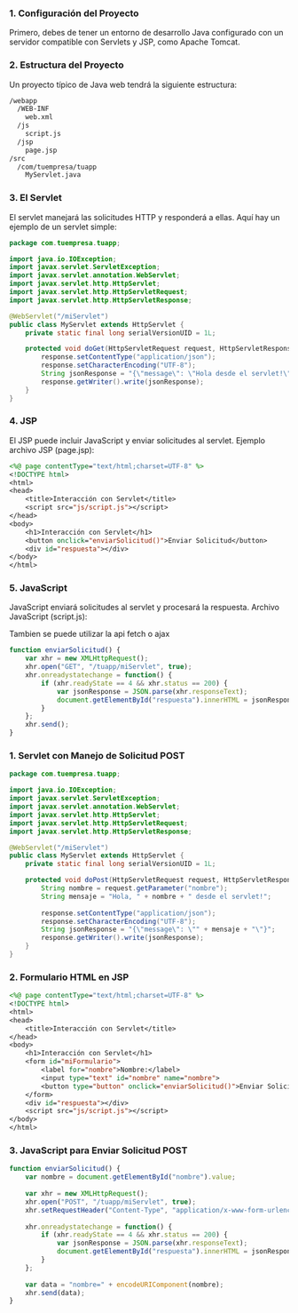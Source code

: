 ### 1. Configuración del Proyecto
Primero, debes de tener un entorno de desarrollo Java configurado con un servidor compatible con Servlets y JSP, como Apache Tomcat.
### 2. Estructura del Proyecto
Un proyecto típico de Java web tendrá la siguiente estructura:
```bash
/webapp
  /WEB-INF
    web.xml
  /js
    script.js
  /jsp
    page.jsp
/src
  /com/tuempresa/tuapp
    MyServlet.java
```
### 3. El Servlet
El servlet manejará las solicitudes HTTP y responderá a ellas. Aquí hay un ejemplo de un servlet simple:
```java
package com.tuempresa.tuapp;

import java.io.IOException;
import javax.servlet.ServletException;
import javax.servlet.annotation.WebServlet;
import javax.servlet.http.HttpServlet;
import javax.servlet.http.HttpServletRequest;
import javax.servlet.http.HttpServletResponse;

@WebServlet("/miServlet")
public class MyServlet extends HttpServlet {
    private static final long serialVersionUID = 1L;

    protected void doGet(HttpServletRequest request, HttpServletResponse response) throws ServletException, IOException {
        response.setContentType("application/json");
        response.setCharacterEncoding("UTF-8");
        String jsonResponse = "{\"message\": \"Hola desde el servlet!\"}";
        response.getWriter().write(jsonResponse);
    }
}
```
### 4. JSP
El JSP puede incluir JavaScript y enviar solicitudes al servlet. Ejemplo archivo JSP (page.jsp):
```jsp
<%@ page contentType="text/html;charset=UTF-8" %>
<!DOCTYPE html>
<html>
<head>
    <title>Interacción con Servlet</title>
    <script src="js/script.js"></script>
</head>
<body>
    <h1>Interacción con Servlet</h1>
    <button onclick="enviarSolicitud()">Enviar Solicitud</button>
    <div id="respuesta"></div>
</body>
</html>
```
### 5. JavaScript
JavaScript enviará solicitudes al servlet y procesará la respuesta. Archivo JavaScript (script.js):

Tambien se puede utilizar la api fetch o ajax
```javascript
function enviarSolicitud() {
    var xhr = new XMLHttpRequest();
    xhr.open("GET", "/tuapp/miServlet", true);
    xhr.onreadystatechange = function() {
        if (xhr.readyState == 4 && xhr.status == 200) {
            var jsonResponse = JSON.parse(xhr.responseText);
            document.getElementById("respuesta").innerHTML = jsonResponse.message;
        }
    };
    xhr.send();
}
```
### 1. Servlet con Manejo de Solicitud POST
```java
package com.tuempresa.tuapp;

import java.io.IOException;
import javax.servlet.ServletException;
import javax.servlet.annotation.WebServlet;
import javax.servlet.http.HttpServlet;
import javax.servlet.http.HttpServletRequest;
import javax.servlet.http.HttpServletResponse;

@WebServlet("/miServlet")
public class MyServlet extends HttpServlet {
    private static final long serialVersionUID = 1L;

    protected void doPost(HttpServletRequest request, HttpServletResponse response) throws ServletException, IOException {
        String nombre = request.getParameter("nombre");
        String mensaje = "Hola, " + nombre + " desde el servlet!";
        
        response.setContentType("application/json");
        response.setCharacterEncoding("UTF-8");
        String jsonResponse = "{\"message\": \"" + mensaje + "\"}";
        response.getWriter().write(jsonResponse);
    }
}

```
### 2. Formulario HTML en JSP
```jsp
<%@ page contentType="text/html;charset=UTF-8" %>
<!DOCTYPE html>
<html>
<head>
    <title>Interacción con Servlet</title>
</head>
<body>
    <h1>Interacción con Servlet</h1>
    <form id="miFormulario">
        <label for="nombre">Nombre:</label>
        <input type="text" id="nombre" name="nombre">
        <button type="button" onclick="enviarSolicitud()">Enviar Solicitud</button>
    </form>
    <div id="respuesta"></div>
    <script src="js/script.js"></script>
</body>
</html>
```
### 3. JavaScript para Enviar Solicitud POST
```javascript
function enviarSolicitud() {
    var nombre = document.getElementById("nombre").value;
    
    var xhr = new XMLHttpRequest();
    xhr.open("POST", "/tuapp/miServlet", true);
    xhr.setRequestHeader("Content-Type", "application/x-www-form-urlencoded");
    
    xhr.onreadystatechange = function() {
        if (xhr.readyState == 4 && xhr.status == 200) {
            var jsonResponse = JSON.parse(xhr.responseText);
            document.getElementById("respuesta").innerHTML = jsonResponse.message;
        }
    };
    
    var data = "nombre=" + encodeURIComponent(nombre);
    xhr.send(data);
}
```


